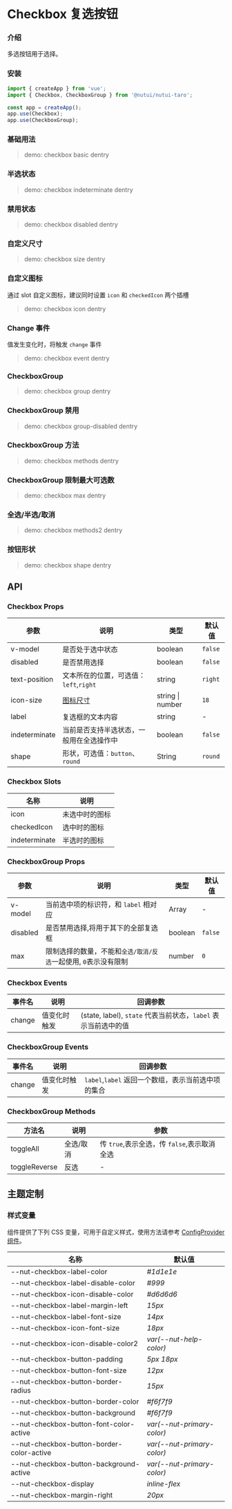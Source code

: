 # Checkbox 复选按钮

### 介绍

多选按钮用于选择。

### 安装

```js
import { createApp } from 'vue';
import { Checkbox, CheckboxGroup } from '@nutui/nutui-taro';

const app = createApp();
app.use(Checkbox);
app.use(CheckboxGroup);
```

### 基础用法

> demo: checkbox basic dentry

### 半选状态

> demo: checkbox indeterminate dentry

### 禁用状态

> demo: checkbox disabled dentry

### 自定义尺寸

> demo: checkbox size dentry

### 自定义图标

通过 slot 自定义图标，建议同时设置 `icon` 和 `checkedIcon` 两个插槽

> demo: checkbox icon dentry

### Change 事件

值发生变化时，将触发 `change` 事件

> demo: checkbox event dentry

### CheckboxGroup

> demo: checkbox group dentry

### CheckboxGroup 禁用

> demo: checkbox group-disabled dentry

### CheckboxGroup 方法

> demo: checkbox methods dentry

### CheckboxGroup 限制最大可选数

> demo: checkbox max dentry

### 全选/半选/取消

> demo: checkbox methods2 dentry

### 按钮形状

> demo: checkbox shape dentry

## API

### Checkbox Props

| 参数 | 说明 | 类型 | 默认值 |
| --- | --- | --- | --- |
| v-model | 是否处于选中状态 | boolean | `false` |
| disabled | 是否禁用选择 | boolean | `false` |
| text-position | 文本所在的位置，可选值：`left`,`right` | string | `right` |
| icon-size | [图标尺寸](#/zh-CN/component/icon) | string \| number | `18` |
| label | 复选框的文本内容 | string | - |
| indeterminate | 当前是否支持半选状态，一般用在全选操作中 | boolean | `false` |
| shape | 形状，可选值：`button`、`round` | String | `round` |

### Checkbox Slots

| 名称 | 说明 |
| --- | --- |
| icon | 未选中时的图标 |
| checkedIcon | 选中时的图标 |
| indeterminate | 半选时的图标 |

### CheckboxGroup Props

| 参数 | 说明 | 类型 | 默认值 |
| --- | --- | --- | --- |
| v-model | 当前选中项的标识符，和 `label` 相对应 | Array | - |
| disabled | 是否禁用选择,将用于其下的全部复选框 | boolean | `false` |
| max | 限制选择的数量，不能和`全选/取消/反选`一起使用, `0`表示没有限制 | number | `0` |

### Checkbox Events

| 事件名 | 说明 | 回调参数 |
| --- | --- | --- |
| change | 值变化时触发 | (state, label), `state` 代表当前状态，`label` 表示当前选中的值 |

### CheckboxGroup Events

| 事件名 | 说明 | 回调参数 |
| --- | --- | --- |
| change | 值变化时触发 | `label`,`label` 返回一个数组，表示当前选中项的集合 |

### CheckboxGroup Methods

| 方法名 | 说明 | 参数 |
| --- | --- | --- |
| toggleAll | 全选/取消 | 传 `true`,表示全选，传 `false`,表示取消全选 |
| toggleReverse | 反选 | - |

## 主题定制

### 样式变量

组件提供了下列 CSS 变量，可用于自定义样式，使用方法请参考 [ConfigProvider 组件](#/zh-CN/component/configprovider)。

| 名称 | 默认值 |
| --- | --- |
| --nut-checkbox-label-color | _#1d1e1e_ |
| --nut-checkbox-label-disable-color | _#999_ |
| --nut-checkbox-icon-disable-color | _#d6d6d6_ |
| --nut-checkbox-label-margin-left | _15px_ |
| --nut-checkbox-label-font-size | _14px_ |
| --nut-checkbox-icon-font-size | _18px_ |
| --nut-checkbox-icon-disable-color2 | _var(--nut-help-color)_ |
| --nut-checkbox-button-padding | _5px 18px_ |
| --nut-checkbox-button-font-size | _12px_ |
| --nut-checkbox-button-border-radius | _15px_ |
| --nut-checkbox-button-border-color | _#f6f7f9_ |
| --nut-checkbox-button-background | _#f6f7f9_ |
| --nut-checkbox-button-font-color-active | _var(--nut-primary-color)_ |
| --nut-checkbox-button-border-color-active | _var(--nut-primary-color)_ |
| --nut-checkbox-button-background-active | _var(--nut-primary-color)_ |
| --nut-checkbox-display | _inline-flex_ |
| --nut-checkbox-margin-right | _20px_ |
